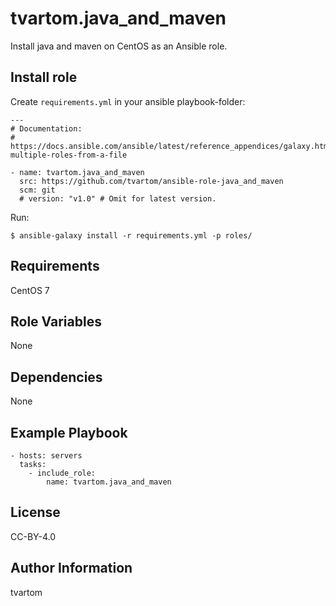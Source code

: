 tvartom.java_and_maven
======================

Install java and maven on CentOS as an Ansible role.

Install role
------------

Create `requirements.yml` in your ansible playbook-folder:

    ---
    # Documentation:
    # https://docs.ansible.com/ansible/latest/reference_appendices/galaxy.html#installing-multiple-roles-from-a-file
    
    - name: tvartom.java_and_maven
      src: https://github.com/tvartom/ansible-role-java_and_maven
      scm: git
      # version: "v1.0" # Omit for latest version.

Run:

    $ ansible-galaxy install -r requirements.yml -p roles/

Requirements
------------

CentOS 7

Role Variables
--------------

None

Dependencies
------------

None

Example Playbook
----------------

    - hosts: servers
      tasks:
        - include_role:
            name: tvartom.java_and_maven

License
-------

CC-BY-4.0

Author Information
------------------

tvartom
